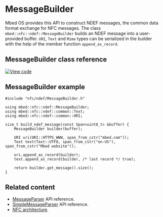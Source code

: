 # MessageBuilder

Mbed OS provides this API to construct NDEF messages, the common data format exchange for NFC messages. The class `mbed::nfc::ndef::MessageBuilder` builds an NDEF message into a user-provided buffer. `URI`, `Text` and `Mime` types can be serialized in the builder with the help of the member function `append_as_record`.

## MessageBuilder class reference

[![View code](https://www.mbed.com/embed/?type=library)](https://os.mbed.com/docs/v5.10/mbed-os-api-doxy/classmbed_1_1nfc_1_1ndef_1_1_message_builder.html)

## MessageBuilder example

```
#include "nfc/ndef/MessageBuilder.h"

using mbed::nfc::ndef::MessageBuilder;
using mbed::nfc::ndef::common::Text;
using mbed::nfc::ndef::common::URI;

size_t build_ndef_message(const Span<uint8_t> &buffer) {
    MessageBuilder builder(buffer);

    URI uri(URI::HTTPS_WWW, span_from_cstr("mbed.com"));
    Text text(Text::UTF8, span_from_cstr("en-US"), span_from_cstr("Mbed website"));

    uri.append_as_record(builder);
    text.append_as_record(builder, /* last record */ true);

    return builder.get_message().size();
}
```

## Related content

- [MessageParser](messageparser.html) API reference.
- [SimpleMessageParser](simplemessageparser.html) API reference.
- [NFC architecture](../reference/nfc-technology.html).
